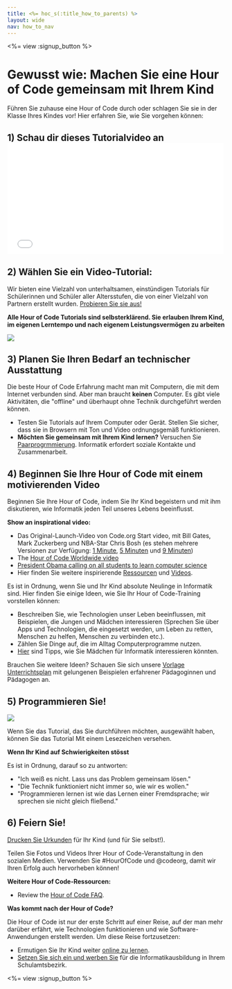 ```yaml
---
title: <%= hoc_s(:title_how_to_parents) %>
layout: wide
nav: how_to_nav
---
```

<%= view :signup_button %>

# Gewusst wie: Machen Sie eine Hour of Code gemeinsam mit Ihrem Kind

Führen Sie zuhause eine Hour of Code durch oder schlagen Sie sie in der Klasse Ihres Kindes vor! Hier erfahren Sie, wie Sie vorgehen können:

## 1) Schau dir dieses Tutorialvideo an <iframe width="500" height="255" src="//www.youtube.com/embed/SrnvvWDm73k" frameborder="0" allowfullscreen mark="crwd-mark"></iframe> 

## 2) Wählen Sie ein Video-Tutorial:

Wir bieten eine Vielzahl von unterhaltsamen, einstündigen Tutorials für Schülerinnen und Schüler aller Altersstufen, die von einer Vielzahl von Partnern erstellt wurden. [Probieren Sie sie aus!](<%= resolve_url('/learn') %>)

**Alle Hour of Code Tutorials sind selbsterklärend. Sie erlauben Ihrem Kind, im eigenen Lerntempo und nach eigenem Leistungsvermögen zu arbeiten**

[![](/images/fit-700/tutorials.png)](<%= resolve_url('/learn') %>)

## 3) Planen Sie Ihren Bedarf an technischer Ausstattung

Die beste Hour of Code Erfahrung macht man mit Computern, die mit dem Internet verbunden sind. Aber man braucht **keinen** Computer. Es gibt viele Aktivitäten, die "offline" und überhaupt ohne Technik durchgeführt werden können.

- Testen Sie Tutorials auf Ihrem Computer oder Gerät. Stellen Sie sicher, dass sie in Browsern mit Ton und Video ordnungsgemäß funktionieren.
- **Möchten Sie gemeinsam mit Ihrem Kind lernen?** Versuchen Sie [Paarprogrmmierung](http://www.ncwit.org/resources/pair-programming-box-power-collaborative-learning). Informatik erfordert soziale Kontakte und Zusammenarbeit.

## 4) Beginnen Sie Ihre Hour of Code mit einem motivierenden Video

Beginnen Sie Ihre Hour of Code, indem Sie Ihr Kind begeistern und mit ihm diskutieren, wie Informatik jeden Teil unseres Lebens beeinflusst.

**Show an inspirational video:**

- Das Original-Launch-Video von Code.org Start video, mit Bill Gates, Mark Zuckerberg und NBA-Star Chris Bosh (es stehen mehrere Versionen zur Verfügung: [1 Minute](https://www.youtube.com/watch?v=qYZF6oIZtfc), [5 Minuten](https://www.youtube.com/watch?v=nKIu9yen5nc) und [9 Minuten](https://www.youtube.com/watch?v=dU1xS07N-FA))
- The [Hour of Code Worldwide video](https://www.youtube.com/watch?v=KsOIlDT145A)
- [President Obama calling on all students to learn computer science](https://www.youtube.com/watch?v=6XvmhE1J9PY)
- Hier finden Sie weitere inspirierende [Ressourcen](<%= resolve_url('https://code.org/inspire') %>) und [Videos](https://www.youtube.com/playlist?list=PLzdnOPI1iJNfpD8i4Sx7U0y2MccnrNZuP).

Es ist in Ordnung, wenn Sie und Ihr Kind absolute Neulinge in Informatik sind. Hier finden Sie einige Ideen, wie Sie Ihr Hour of Code-Training vorstellen können:

- Beschreiben Sie, wie Technologien unser Leben beeinflussen, mit Beispielen, die Jungen und Mädchen interessieren (Sprechen Sie über Apps und Technologien, die eingesetzt werden, um Leben zu retten, Menschen zu helfen, Menschen zu verbinden etc.).
- Zählen Sie Dinge auf, die im Alltag Computerprogramme nutzen.
- [Hier](<%= resolve_url('https://code.org/girls') %>) sind Tipps, wie Sie Mädchen für Informatik interessieren könnten.

Brauchen Sie weitere Ideen? Schauen Sie sich unsere [Vorlage Unterrichtsplan](/files/AfterschoolEducatorLessonPlanOutline.docx) mit gelungenen Beispielen erfahrener Pädagoginnen und Pädagogen an.

## 5) Programmieren Sie!

<img src="/images/fit-700/tutorial-short-link.png" />

Wenn Sie das Tutorial, das Sie durchführen möchten, ausgewählt haben, können Sie das Tutorial Mit einem Lesezeichen versehen.

**Wenn Ihr Kind auf Schwierigkeiten stösst**

Es ist in Ordnung, darauf so zu antworten:

- "Ich weiß es nicht. Lass uns das Problem gemeinsam lösen."
- "Die Technik funktioniert nicht immer so, wie wir es wollen."
- "Programmieren lernen ist wie das Lernen einer Fremdsprache; wir sprechen sie nicht gleich fließend."

## 6) Feiern Sie!

[Drucken Sie Urkunden](<%= resolve_url('https://code.org/certificates') %>) für Ihr Kind (und für Sie selbst!).

Teilen Sie Fotos und Videos Ihrer Hour of Code-Veranstaltung in den sozialen Medien. Verwenden Sie #HourOfCode und @codeorg, damit wir Ihren Erfolg auch hervorheben können!

**Weitere Hour of Code-Ressourcen:**

- Review the [Hour of Code FAQ](https://support.code.org/hc/en-us/categories/200147083-Hour-of-Code).

**Was kommt nach der Hour of Code?**

Die Hour of Code ist nur der erste Schritt auf einer Reise, auf der man mehr darüber erfährt, wie Technologien funktionieren und wie Software-Anwendungen erstellt werden. Um diese Reise fortzusetzen:

- Ermutigen Sie Ihr Kind weiter [online zu lernen](<%= resolve_url('https://code.org/learn/beyond') %>).
- [Setzen Sie sich ein und werben Sie](<%= resolve_url('/promote') %>) für die Informatikausbildung in Ihrem Schulamtsbezirk.

<%= view :signup_button %>